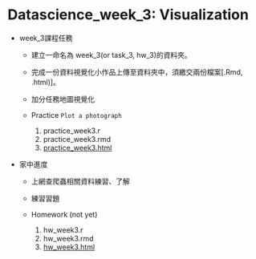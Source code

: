 # Datascience_week_3: Visualization

- week_3課程任務

  - 建立一命名為 week_3(or task_3, hw_3)的資料夾。
  - 完成一份資料視覺化小作品上傳至資料夾中，須繳交兩份檔案[.Rmd, .html)]。
  - 加分任務地圖視覺化

  - Practice
    ```Plot a photograph ```
  
    1. practice_week3.r
    2. practice_week3.rmd
    3. [practice_week3.html](https://yitingpeng.github.io/datascience/week_3/practice_week3/practice_week3.html)
 
- 家中進度

  - 上網查爬蟲相關資料練習、了解
  - 練習習題
  - Homework (not yet)
  
     1. hw_week3.r
     2. hw_week3.rmd
     3. [hw_week3.html](https://yitingpeng.github.io/datascience/week_3/practice_week3/practice_week3.html)
 
 
